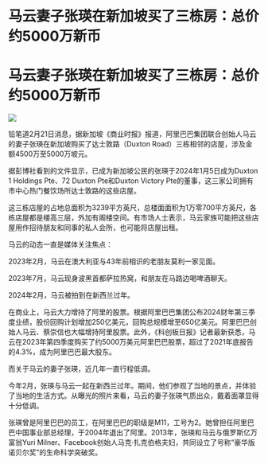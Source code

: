# 马云妻子张瑛在新加坡买了三栋房：总价约5000万新币

# 马云妻子张瑛在新加坡买了三栋房：总价约5000万新币

![](https://inews.gtimg.com/om_bt/OqFLJOKftAo4lGuIJ_1rD3lxh4Lg9UFcWhVJcHvhU9V0wAA/1000)

铅笔道2月21日消息，据新加坡《商业时报》报道，阿里巴巴集团联合创始人马云的妻子张瑛在新加坡购买了达士敦路（Duxton
Road）三栋相邻的店屋，涉及金额4500万至5000万坡元。

据彭博社看到的文件显示，已成为新加坡公民的张瑛于2024年1月5日成为Duxton 1 Holdings Pte、72 Duxton Pte和Duxton
Victory Pte的董事，这三家公司拥有市中心热门餐饮场所达士敦路的这些店屋。

这三栋店屋的占地总面积为3239平方英尺，总楼面面积为1万零700平方英尺，各栋店屋都是楼高三层，外加有阁楼空间。有市场人士表示，马云家族可能把这些店屋用作招待朋友和同事的私人会所，也可能将店屋出租。

马云的动态一直是媒体关注焦点：

2023年2月，马云在澳大利亚与43年前相识的老朋友莫利一家见面。

2023年7月，马云现身波黑首都萨拉热窝，和朋友在马路边喝啤酒聊天。

2024年2月，马云被拍到在新西兰过年。

在商业上，马云大力增持了阿里的股票。根据阿里巴巴集团公布2024财年第三季度业绩，股份回购计划增加250亿美元，回购总规模增至650亿美元。阿里巴巴创始人马云、蔡崇信也大幅增持阿里股票。此外，《科创板日报》记者最新获悉，马云在2023年第四季度购买了约5000万美元阿里巴巴股票，超过了2021年底报告的4.3%，成为阿里巴巴最大股东。

而关于马云的妻子张瑛，近几年一直行程低调。

今年2月，张瑛与马云一起在新西兰过年。期间，他们参观了当地的景点，并体验了当地的生活方式。从曝光的照片来看，马云的妻子张瑛气质出众，戴着面罩显得十分低调。

张瑛曾是阿里巴巴的员工，在阿里巴巴的职级是M11，工号为2。她曾担任阿里巴巴中国事业部总经理，于2004年退出了阿里。2013年，张瑛和马云与俄罗斯亿万富翁Yuri
Milner、Facebook创始人马克·扎克伯格夫妇，共同设立了号称“豪华版诺贝尔奖”的生命科学突破奖。

